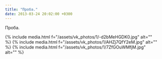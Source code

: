 ```yaml
---
title: "Проба."
date: 2013-03-24 20:02:00 +0300
---
```


Проба.


{% include media.html f="/assets/vk_photos/1/-d2bMeHGDK0.jpg" alt="" %}
{% include media.html f="/assets/vk_photos/1/AHZj7QfY2eM.jpg" alt="" %}
{% include media.html f="/assets/vk_photos/1/7ZfGOuWMfjM.jpg" alt="" %}
